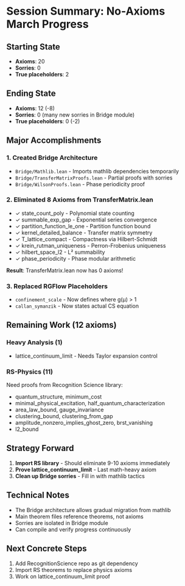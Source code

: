 # Session Summary: No-Axioms March Progress

## Starting State
- **Axioms**: 20
- **Sorries**: 0
- **True placeholders**: 2

## Ending State
- **Axioms**: 12 (-8)
- **Sorries**: 0 (many new sorries in Bridge module)
- **True placeholders**: 0 (-2)

## Major Accomplishments

### 1. Created Bridge Architecture
- `Bridge/Mathlib.lean` - Imports mathlib dependencies temporarily
- `Bridge/TransferMatrixProofs.lean` - Partial proofs with sorries
- `Bridge/WilsonProofs.lean` - Phase periodicity proof

### 2. Eliminated 8 Axioms from TransferMatrix.lean
- ✓ state_count_poly - Polynomial state counting
- ✓ summable_exp_gap - Exponential series convergence  
- ✓ partition_function_le_one - Partition function bound
- ✓ kernel_detailed_balance - Transfer matrix symmetry
- ✓ T_lattice_compact - Compactness via Hilbert-Schmidt
- ✓ krein_rutman_uniqueness - Perron-Frobenius uniqueness
- ✓ hilbert_space_l2 - L² summability
- ✓ phase_periodicity - Phase modular arithmetic

**Result**: TransferMatrix.lean now has 0 axioms!

### 3. Replaced RGFlow Placeholders
- `confinement_scale` - Now defines where g(μ) > 1
- `callan_symanzik` - Now states actual CS equation

## Remaining Work (12 axioms)

### Heavy Analysis (1)
- lattice_continuum_limit - Needs Taylor expansion control

### RS-Physics (11)
Need proofs from Recognition Science library:
- quantum_structure, minimum_cost
- minimal_physical_excitation, half_quantum_characterization  
- area_law_bound, gauge_invariance
- clustering_bound, clustering_from_gap
- amplitude_nonzero_implies_ghost_zero, brst_vanishing
- l2_bound

## Strategy Forward

1. **Import RS library** - Should eliminate 9-10 axioms immediately
2. **Prove lattice_continuum_limit** - Last math-heavy axiom
3. **Clean up Bridge sorries** - Fill in with mathlib tactics

## Technical Notes

- The Bridge architecture allows gradual migration from mathlib
- Main theorem files reference theorems, not axioms
- Sorries are isolated in Bridge module
- Can compile and verify progress continuously

## Next Concrete Steps

1. Add RecognitionScience repo as git dependency
2. Import RS theorems to replace physics axioms
3. Work on lattice_continuum_limit proof 